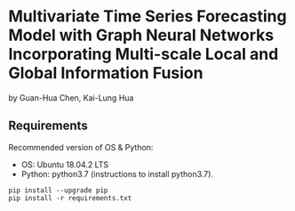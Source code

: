 # Multivariate Time Series Forecasting Model with Graph Neural Networks Incorporating Multi-scale Local and Global Information Fusion

by Guan-Hua Chen,  Kai-Lung Hua

## Requirements
Recommended version of OS & Python:
* OS: Ubuntu 18.04.2 LTS
* Python: python3.7 (instructions to install python3.7).
```
pip install --upgrade pip
pip install -r requirements.txt
```

